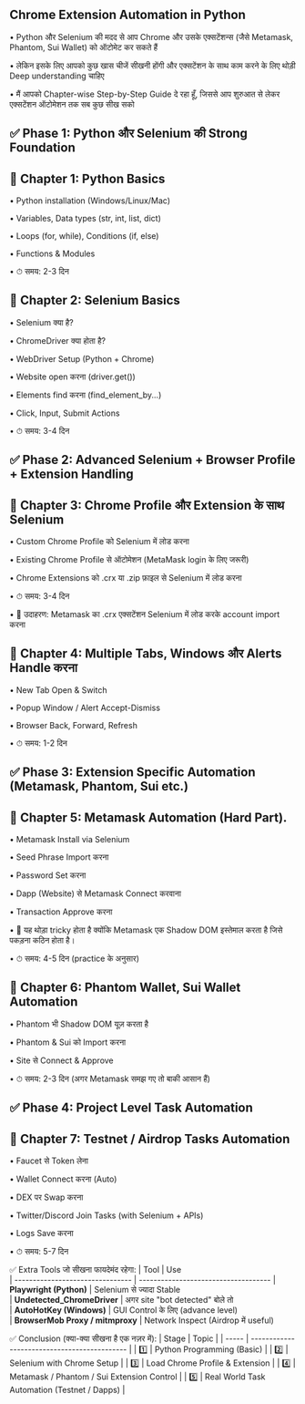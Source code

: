 ##  Chrome Extension Automation in Python

• Python और Selenium की मदद से आप Chrome और उसके एक्सटेंशन्स (जैसे Metamask, Phantom, Sui Wallet) को ऑटोमेट कर सकते हैं 

• लेकिन इसके लिए आपको कुछ खास चीजें सीखनी होंगी और एक्सटेंशन के साथ काम करने के लिए थोड़ी Deep understanding चाहिए

• मैं आपको Chapter-wise Step-by-Step Guide दे रहा हूँ, जिससे आप शुरुआत से लेकर एक्सटेंशन ऑटोमेशन तक सब कुछ सीख सको 

## ✅ Phase 1: Python और Selenium की Strong Foundation
## 📘 Chapter 1: Python Basics
• Python installation (Windows/Linux/Mac)

• Variables, Data types (str, int, list, dict)
 
• Loops (for, while), Conditions (if, else)

• Functions & Modules

• ⏱ समय: 2-3 दिन



## 📘 Chapter 2: Selenium Basics
• Selenium क्या है?

• ChromeDriver क्या होता है?

• WebDriver Setup (Python + Chrome)

• Website open करना (driver.get())

• Elements find करना (find_element_by...)

• Click, Input, Submit Actions

• ⏱ समय: 3-4 दिन

## ✅ Phase 2: Advanced Selenium + Browser Profile + Extension Handling

## 📘 Chapter 3: Chrome Profile और Extension के साथ Selenium

• Custom Chrome Profile को Selenium में लोड करना

• Existing Chrome Profile से ऑटोमेशन (MetaMask login के लिए जरूरी)

• Chrome Extensions को .crx या .zip फ़ाइल से Selenium में लोड करना

• ⏱ समय: 3-4 दिन

• 📌 उदाहरण: Metamask का .crx एक्सटेंशन Selenium में लोड करके account import करना

## 📘 Chapter 4: Multiple Tabs, Windows और Alerts Handle करना
• New Tab Open & Switch

• Popup Window / Alert Accept-Dismiss

• Browser Back, Forward, Refresh

• ⏱ समय: 1-2 दिन

## ✅ Phase 3: Extension Specific Automation (Metamask, Phantom, Sui etc.)

## 📘 Chapter 5: Metamask Automation (Hard Part).

• Metamask Install via Selenium

• Seed Phrase Import करना

• Password Set करना

• Dapp (Website) से Metamask Connect करवाना

• Transaction Approve करना

• 📌 यह थोड़ा tricky होता है क्योंकि Metamask एक Shadow DOM इस्तेमाल करता है जिसे पकड़ना कठिन होता है।

• ⏱ समय: 4-5 दिन (practice के अनुसार)

## 📘 Chapter 6: Phantom Wallet, Sui Wallet Automation

• Phantom भी Shadow DOM यूज़ करता है

• Phantom & Sui को Import करना

• Site से Connect & Approve

• ⏱ समय: 2-3 दिन (अगर Metamask समझ गए तो बाकी आसान हैं)

## ✅ Phase 4: Project Level Task Automation

## 📘 Chapter 7: Testnet / Airdrop Tasks Automation

• Faucet से Token लेना

• Wallet Connect करना (Auto)

• DEX पर Swap करना

• Twitter/Discord Join Tasks (with Selenium + APIs)

• Logs Save करना

• ⏱ समय: 5-7 दिन

✅ Extra Tools जो सीखना फायदेमंद रहेगा:
| Tool                             | Use                                  
| -------------------------------- | ------------------------------------ 
| **Playwright (Python)**          | Selenium से ज्यादा Stable            
| **Undetected\_ChromeDriver**     | अगर site "bot detected" बोले तो      
| **AutoHotKey (Windows)**         | GUI Control के लिए (advance level)   
| **BrowserMob Proxy / mitmproxy** | Network Inspect (Airdrop में useful) 



✅ Conclusion (क्या-क्या सीखना है एक नज़र में):
| Stage | Topic                                        |
| ----- | -------------------------------------------- |
| 1️⃣   | Python Programming (Basic)                   |
| 2️⃣   | Selenium with Chrome Setup                   |
| 3️⃣   | Load Chrome Profile & Extension              |
| 4️⃣   | Metamask / Phantom / Sui Extension Control   |
| 5️⃣   | Real World Task Automation (Testnet / Dapps) |




